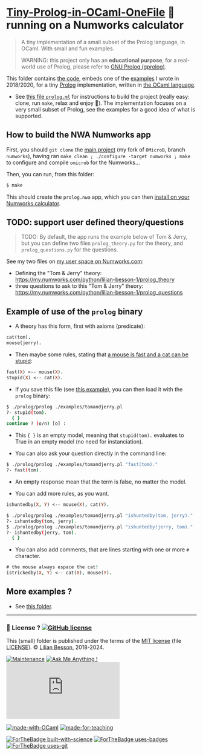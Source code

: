 # [Tiny-Prolog-in-OCaml-OneFile](https://github.com/Naereen/Tiny-Prolog-in-OCaml-OneFile) :tada: **running on a Numworks calculator**
> A tiny implementation of a small subset of the Prolog language, in OCaml. With small and fun examples.
>
> WARNING: this project only has an **educational purpose**, for a real-world use of Prolog, please refer to [GNU Prolog (gprolog)](http://gprolog.org/).

This folder contains [the code](prolog.ml), embeds one of the [examples](https://github.com/Naereen/Tiny-Prolog-in-OCaml-OneFile/tree/master/examples) I wrote in 2018/2020, for a tiny [Prolog](https://en.wikipedia.org/wiki/Prolog) implementation, written in [the OCaml language](https://ocaml.org/).

- See [this file `prolog.ml`](prolog.ml) for instructions to build the project (really easy: clone, run `make`, relax and enjoy :tada:). The implementation focuses on a very small subset of Prolog, see the examples for a good idea of what is supported.

## How to build the NWA Numworks app

First, you should `git clone` the [main project](https://github.com/Naereen/OMicroB/tree/numworks/) (my fork of `OMicroB`, branch `numworks`), having ran `make clean ; ./configure -target numworks ; make` to configure and compile `omicrob` for the Numworks...

Then, you can run, from this folder:
```bash
$ make
```
This should create the `prolog.nwa` app, which you can then [install on your Numworks calculator](https://my.numworks.com/apps).

## TODO: support user defined theory/questions
> TODO: By default, the app runs the example below of Tom & Jerry, but you can define two files `prolog_theory.py` for the theory, and `prolog_questions.py` for the questions.

See my two files on [my user space on Numworks.com](https://my.numworks.com/python/lilian-besson-1/):

- Defining the "Tom & Jerry" theory: <https://my.numworks.com/python/lilian-besson-1/prolog_theory>
- three questions to ask to this "Tom & Jerry" theory: <https://my.numworks.com/python/lilian-besson-1/prolog_questions>

## Example of use of the `prolog` binary
- A theory has this form, first with axioms (predicate):
```prolog
cat(tom).
mouse(jerry).
```
- Then maybe some rules, stating that [a mouse is fast and a cat can be stupid](https://en.wikipedia.org/wiki/Tom_and_Jerry):
```prolog
fast(X) <-- mouse(X).
stupid(X) <-- cat(X).
```

- If you save this file (see [this example](examples/tomandjerry.pl)), you can then load it with the `prolog` binary:

```bash
$ ./prolog/prolog ./examples/tomandjerry.pl
?- stupid(tom).
  { }
continue ? (o/n) [o] :
```

- This `{ }` is an empty model, meaning that `stupid(tom).` evaluates to True in an empty model (no need for instanciation).

- You can also ask your question directly in the command line:
```bash
$ ./prolog/prolog ./examples/tomandjerry.pl "fast(tom)."
?- fast(tom).
```
- An empty response mean that the term is false, no matter the model.

- You can add more rules, as you want.
```prolog
ishuntedby(X, Y) <-- mouse(X), cat(Y).
```
```bash
$ ./prolog/prolog ./examples/tomandjerry.pl "ishuntedby(tom, jerry)."
?- ishuntedby(tom, jerry).
$ ./prolog/prolog ./examples/tomandjerry.pl "ishuntedby(jerry, tom)."
?- ishuntedby(jerry, tom).
  { }
```

- You can also add comments, that are lines starting with one or more `#` character.
```prolog
# the mouse always espace the cat!
istrickedby(X, Y) <-- cat(X), mouse(Y).
```

## More examples ?

- See [this folder]([examples/](https://github.com/Naereen/Tiny-Prolog-in-OCaml-OneFile/tree/master/examples)).

---

### :scroll: License ? [![GitHub license](https://img.shields.io/github/license/Naereen/Tiny-Prolog-in-OCaml-OneFile.svg)](https://github.com/Naereen/Tiny-Prolog-in-OCaml-OneFile/blob/master/LICENSE)
This (small) folder is published under the terms of the [MIT license](http://lbesson.mit-license.org/) (file [LICENSE](LICENSE)).
© [Lilian Besson](https://GitHub.com/Naereen), 2018-2024.

[![Maintenance](https://img.shields.io/badge/Maintained%3F-yes-green.svg)](https://GitHub.com/Naereen/Tiny-Prolog-in-OCaml-OneFile/graphs/commit-activity)
[![Ask Me Anything !](https://img.shields.io/badge/Ask%20me-anything-1abc9c.svg)](https://GitHub.com/Naereen/Tiny-Prolog-in-OCaml)
[![Analytics](https://ga-beacon.appspot.com/UA-38514290-17/github.com/Naereen/Tiny-Prolog-in-OCaml-OneFile/README.md?pixel)](https://GitHub.com/Naereen/Tiny-Prolog-in-OCaml-OneFile/)

[![made-with-OCaml](https://img.shields.io/badge/Made%20with-OCaml-1f425f.svg)](https://ocaml.org/)
[![made-for-teaching](https://img.shields.io/badge/Made%20for-Teaching-6800ff.svg)](https://perso.crans.org/besson/teach/)

[![ForTheBadge built-with-science](http://ForTheBadge.com/images/badges/built-with-science.svg)](https://GitHub.com/Naereen/)
[![ForTheBadge uses-badges](http://ForTheBadge.com/images/badges/uses-badges.svg)](http://ForTheBadge.com)
[![ForTheBadge uses-git](http://ForTheBadge.com/images/badges/uses-git.svg)](https://GitHub.com/)
